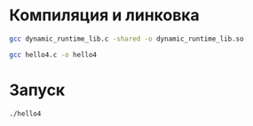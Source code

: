 # Компиляция и линковка

```Bash
gcc dynamic_runtime_lib.c -shared -o dynamic_runtime_lib.so
```

```Bash
gcc hello4.c -o hello4
```

# Запуск

```Bash
./hello4
```
